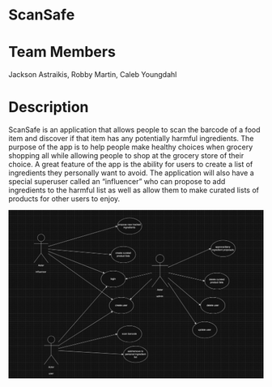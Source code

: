 # ScanSafe

# Team Members
Jackson Astraikis, Robby Martin, Caleb Youngdahl

# Description
ScanSafe is an application that allows people to scan the barcode of a food item and discover if that item has any potentially harmful ingredients. The purpose of the app is to help people make healthy choices when grocery shopping all while allowing people to shop at the grocery store of their choice. A great feature of the app is the ability for users to create a list of ingredients they personally want to avoid. The application will also have a special superuser called an “influencer” who can propose to add ingredients to the harmful list as well as allow them to make curated lists of products for other users to enjoy.

![UML diagram](https://github.com/ccYoungdahl/ScanSafe/blob/main/uml.jpg)
